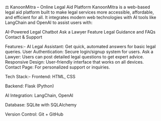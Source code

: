 ⚖️ KanoonMitra – Online Legal Aid Platform
KanoonMitra is a web-based legal aid platform built to make legal services more accessible, affordable, and efficient for all. It integrates modern web technologies with AI tools like LangChain and OpenAI to assist users with:

 AI-Powered Legal Chatbot
 Ask a Lawyer Feature
 Legal Guidance and FAQs
 Contact & Support

 Features:-
 AI Legal Assistant: Get quick, automated answers for basic legal queries.
 User Authentication: Secure login/signup system for users.
 Ask a Lawyer: Users can post detailed legal questions to get expert advice.
 Responsive Design: User-friendly interface that works on all devices.
 Contact Page: For personalized support or inquiries.

 Tech Stack:-
Frontend: HTML, CSS

Backend: Flask (Python)

AI Integration: LangChain, OpenAI

Database: SQLite with SQLAlchemy

Version Control: Git + GitHub
